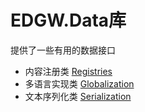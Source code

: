# EDGW.Data库

提供了一些有用的数据接口
 - 内容注册类 [Registries](./Registries)
 - 多语言实现类 [Globalization](./Globalization)
 - 文本序列化类 [Serialization](./Serialization)
